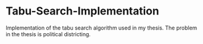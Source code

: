 # Tabu-Search-Implementation
Implementation of the tabu search algorithm used in my thesis. The problem in the thesis is political districting. 
